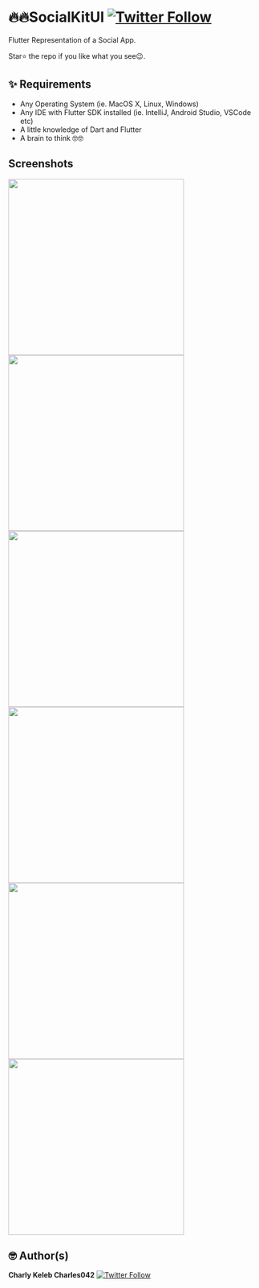 # 🔥🔥SocialKitUI [![Twitter Follow](https://img.shields.io/twitter/follow/CharlyKeleb.svg?style=social)](https://twitter.com/CharlyKeleb)

Flutter Representation of a Social App.

Star⭐ the repo if you like what you see😉.

## ✨ Requirements
* Any Operating System (ie. MacOS X, Linux, Windows)
* Any IDE with Flutter SDK installed (ie. IntelliJ, Android Studio, VSCode etc)
* A little knowledge of Dart and Flutter
* A brain to think 🤓🤓

## Screenshots
<p>
<img src="ss/1.jpg" width="350"/> <img src="ss/7.jpg" width="350"/>
<img src="ss/4.jpg" width="350"> <img src="ss/3.jpg" width="350">
<img src="ss/6.jpg" width="350"> <img src="ss/2.jpg" width="350">
</p>

## 🤓 Author(s)
**Charly Keleb Charles042** [![Twitter Follow](https://img.shields.io/twitter/follow/Charlykeleb.svg?style=social)](https://twitter.com/Charlykeleb)
